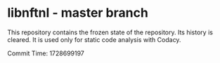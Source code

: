 # libnftnl - master branch

This repository contains the frozen state of the repository.
Its history is cleared. It is used only for static code
analysis with Codacy.

Commit Time: 1728699197